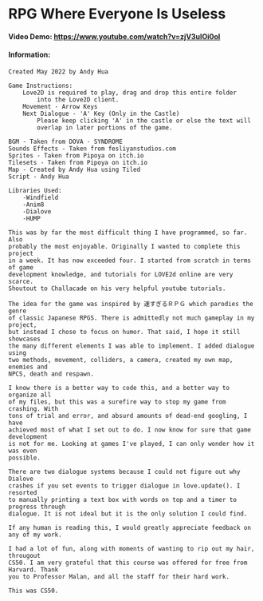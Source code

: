 # RPG Where Everyone Is Useless

#### Video Demo: https://www.youtube.com/watch?v=zjV3ulOi0oI

#### Information:

    Created May 2022 by Andy Hua

    Game Instructions:
        Love2D is required to play, drag and drop this entire folder
            into the Love2D client.
        Movement - Arrow Keys
        Next Dialogue - 'A' Key (Only in the Castle)
            Please keep clicking 'A' in the castle or else the text will 
            overlap in later portions of the game.

    BGM - Taken from DOVA - SYNDROME
    Sounds Effects - Taken from fesliyanstudios.com
    Sprites - Taken from Pipoya on itch.io
    Tilesets - Taken from Pipoya on itch.io
    Map - Created by Andy Hua using Tiled
    Script - Andy Hua

    Libraries Used:
        -Windfield
        -Anim8
        -Dialove
        -HUMP

    This was by far the most difficult thing I have programmed, so far. Also 
    probably the most enjoyable. Originally I wanted to complete this project 
    in a week. It has now exceeded four. I started from scratch in terms of game 
    development knowledge, and tutorials for LOVE2d online are very scarce. 
    Shoutout to Challacade on his very helpful youtube tutorials.

    The idea for the game was inspired by 速すぎるＲＰＧ which parodies the genre 
    of classic Japanese RPGS. There is admittedly not much gameplay in my project, 
    but instead I chose to focus on humor. That said, I hope it still showcases 
    the many different elements I was able to implement. I added dialogue using 
    two methods, movement, colliders, a camera, created my own map, enemies and 
    NPCS, death and respawn.

    I know there is a better way to code this, and a better way to organize all 
    of my files, but this was a surefire way to stop my game from crashing. With
    tons of trial and error, and absurd amounts of dead-end googling, I have 
    achieved most of what I set out to do. I now know for sure that game development 
    is not for me. Looking at games I've played, I can only wonder how it was even 
    possible.

    There are two dialogue systems because I could not figure out why Dialove 
    crashes if you set events to trigger dialogue in love.update(). I resorted 
    to manually printing a text box with words on top and a timer to progress through 
    dialogue. It is not ideal but it is the only solution I could find.

    If any human is reading this, I would greatly appreciate feedback on any of my work.

    I had a lot of fun, along with moments of wanting to rip out my hair, througout 
    CS50. I am very grateful that this course was offered for free from Harvard. Thank 
    you to Professor Malan, and all the staff for their hard work.

    This was CS50.
